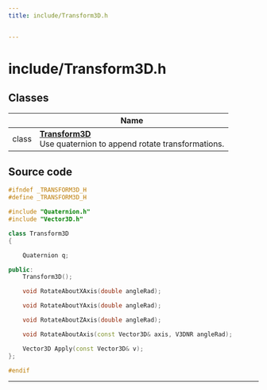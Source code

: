 ```yaml
---
title: include/Transform3D.h


---
```


# include/Transform3D.h








## Classes

|                | Name           |
| -------------- | -------------- |
| class | **[Transform3D](https://github.com/devel0/iot-sci/tree/main/data/api/Classes/class_transform3_d.md)** <br>Use quaternion to append rotate transformations.  |
















## Source code

```cpp
#ifndef _TRANSFORM3D_H
#define _TRANSFORM3D_H

#include "Quaternion.h"
#include "Vector3D.h"

class Transform3D
{

    Quaternion q;

public:
    Transform3D();

    void RotateAboutXAxis(double angleRad);

    void RotateAboutYAxis(double angleRad);

    void RotateAboutZAxis(double angleRad);

    void RotateAboutAxis(const Vector3D& axis, V3DNR angleRad);

    Vector3D Apply(const Vector3D& v);
};

#endif
```


-------------------------------


